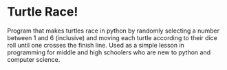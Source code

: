 # Turtle Race!
Program that makes turtles race in python by randomly selecting a number between 1 and 6 (inclusive) and moving each turtle according to their dice roll until one crosses the finish line. Used as a simple lesson in programming for middle and high schoolers who are new to python and computer science.
